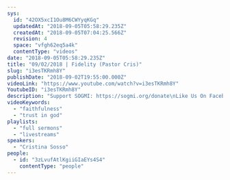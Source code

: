 ```yaml
---
sys:
  id: "42OX5xcI1Ou8M6CWYyqKGq"
  updatedAt: "2018-09-05T05:58:29.235Z"
  createdAt: "2018-09-05T07:04:25.566Z"
  revision: 4
  space: "vfgh62eq5a4k"
  contentType: "videos"
date: "2018-09-05T05:58:29.235Z"
title: "09/02/2018 | Fidelity (Pastor Cris)"
slug: "i3esTKRmh8Y"
publishDate: "2018-09-02T19:55:00.000Z"
videoLink: "https://www.youtube.com/watch?v=i3esTKRmh8Y"
YoutubeID: "i3esTKRmh8Y"
description: "Support SOGMI: https://sogmi.org/donate\nLike Us On Facebook: https://facebook.com/sonsofgodministries\n\nSons of God Ministries International is dedicated to discipling God's people and empowering the Body of Christ to take their post in the Kingdom. \"For as many as are led by the Spirit of God these are the sons of God\" (Romans 8:14)"
videoKeywords:
  - "faithfulness"
  - "trust in god"
playlists:
  - "full sermons"
  - "livestreams"
speakers:
  - "Cristina Sosso"
people:
  - id: "3zLvufAtlKgiiGIaEYs4S4"
    contentType: "people"
---
```

